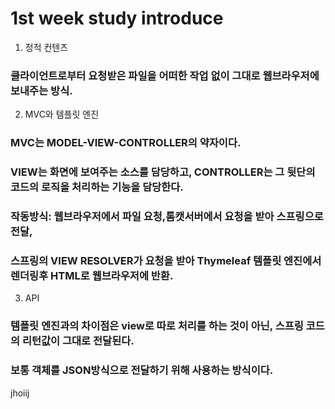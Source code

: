 # 1st week study introduce
1. 정적 컨텐츠
### 클라이언트로부터 요청받은 파일을 어떠한 작업 없이 그대로 웹브라우저에 보내주는 방식.
2. MVC와 템플릿 엔진
### MVC는 MODEL-VIEW-CONTROLLER의 약자이다.
### VIEW는 화면에 보여주는 소스를 담당하고, CONTROLLER는 그 뒷단의 코드의 로직을 처리하는 기능을 담당한다.
### 작동방식: 웹브라우저에서 파일 요청,톰캣서버에서 요청을 받아 스프링으로 전달, 
### 스프링의 VIEW RESOLVER가 요청을 받아 Thymeleaf 템플릿 엔진에서 렌더링후 HTML로 웹브라우저에 반환.
3. API
### 템플릿 엔진과의 차이점은 view로 따로 처리를 하는 것이 아닌, 스프링 코드의 리턴값이 그대로 전달된다.
### 보통 객체를 JSON방식으로 전달하기 위해 사용하는 방식이다.   

jhoiij